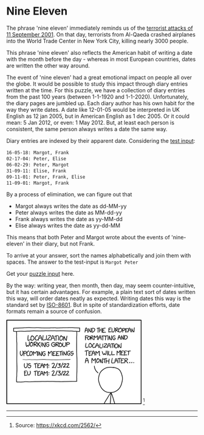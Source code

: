 # Nine Eleven

The phrase 'nine eleven' immediately reminds us of the [terrorist attacks of 11 September 2001](https://en.wikipedia.org/wiki/September_11_attacks). On that day, terrorists from Al-Qaeda crashed airplanes into the World Trade Center in New York City, killing nearly 3000 people. 

This phrase 'nine eleven' also reflects the American habit of writing a date with the month before the day - whereas in most European countries, dates are written the other way around.

The event of 'nine eleven' had a great emotional impact on people all over the globe. It would be possible to study this impact through diary entries written at the time. For this puzzle, we have a collection of diary entries from the past 100 years (between 1-1-1920 and 1-1-2020). Unfortunately, the diary pages are jumbled up. Each diary author has his own habit for the way they write dates. A date like 12-01-05 would be interpreted in UK English as 12 jan 2005, but in American English as 1 dec 2005. Or it could mean: 5 Jan 2012, or even: 1 May 2012. But, at least each person is consistent, the same person always writes a date the same way.

Diary entries are indexed by their apparent date. Considering the [test input](./test-input):

```
16-05-18: Margot, Frank
02-17-04: Peter, Elise
06-02-29: Peter, Margot
31-09-11: Elise, Frank
09-11-01: Peter, Frank, Elise
11-09-01: Margot, Frank
```

By a process of elimination, we can figure out that

* Margot always writes the date as dd-MM-yy
* Peter always writes the date as MM-dd-yy
* Frank always writes the date as yy-MM-dd
* Elise always writes the date as yy-dd-MM

This means that both Peter and Margot wrote about the events of 'nine-eleven' in their diary, but not Frank.

To arrive at your answer, sort the names alphabetically and join them with spaces. The answer to the test-input is `Margot Peter`

Get your [puzzle input](./input) here. 

By the way: writing year, then month, then day, may seem counter-intuitive, but it has certain advantages. For example, a plain text sort of dates written this way, will order dates neatly as expected. Writing dates this way is the standard set by [ISO-8601](https://en.wikipedia.org/wiki/ISO_8601). But in spite of standardization efforts, date formats remain a source of confusion.

![Localization workgroup date confusion](./formatting_meeting.png) [^1]

------

[^1]: Source: https://xkcd.com/2562/
